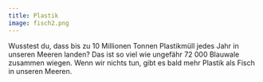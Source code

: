 ```yaml
---
title: Plastik
image: fisch2.png
---
```


Wusstest du, dass bis zu 10 Millionen Tonnen Plastikmüll jedes Jahr in unseren Meeren landen? Das ist so viel wie ungefähr 72 000 Blauwale zusammen wiegen. Wenn wir nichts tun, gibt es bald mehr Plastik als Fisch in unseren Meeren. 